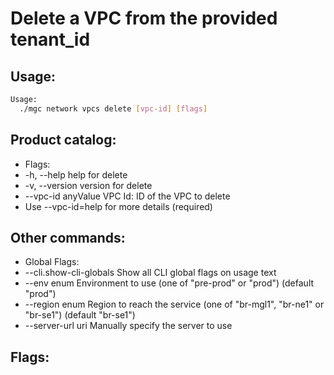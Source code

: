 # Delete a VPC from the provided tenant_id

## Usage:
```bash
Usage:
  ./mgc network vpcs delete [vpc-id] [flags]
```

## Product catalog:
- Flags:
- -h, --help              help for delete
- -v, --version           version for delete
- --vpc-id anyValue   VPC Id: ID of the VPC to delete
- Use --vpc-id=help for more details (required)

## Other commands:
- Global Flags:
- --cli.show-cli-globals   Show all CLI global flags on usage text
- --env enum               Environment to use (one of "pre-prod" or "prod") (default "prod")
- --region enum            Region to reach the service (one of "br-mgl1", "br-ne1" or "br-se1") (default "br-se1")
- --server-url uri         Manually specify the server to use

## Flags:
```bash

```

